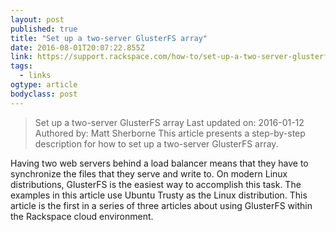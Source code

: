 ```yaml
---
layout: post 
published: true 
title: "Set up a two-server GlusterFS array" 
date: 2016-08-01T20:07:22.855Z 
link: https://support.rackspace.com/how-to/set-up-a-two-server-glusterfs-array/ 
tags:
  - links
ogtype: article 
bodyclass: post 
---
```


> Set up a two-server GlusterFS array
Last updated on: 2016-01-12 Authored by: Matt Sherborne
This article presents a step-by-step description for how to set up a two-server GlusterFS array.

Having two web servers behind a load balancer means that they have to synchronize the files that they serve and write to. On modern Linux distributions, GlusterFS is the easiest way to accomplish this task. The examples in this article use Ubuntu Trusty as the Linux distribution. This article is the first in a series of three articles about using GlusterFS within the Rackspace cloud environment.